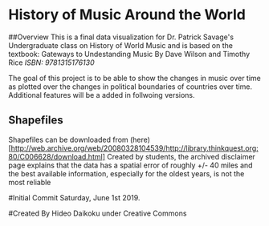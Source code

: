 # History of Music Around the World

##Overview
This is a final data visualization for Dr. Patrick Savage's Undergraduate class on History of World Music and is based on the textbook: Gateways to Undestanding Music By Dave Wilson and Timothy Rice <i>ISBN: 9781315176130</i>

The goal of this project is to be able to show the changes in music over time as plotted over the changes in political boundaries of countries over time. Additional features will be a added in follwoing versions. 


## Shapefiles

Shapefiles can be downloaded from (here)[http://web.archive.org/web/20080328104539/http://library.thinkquest.org:80/C006628/download.html]
Created by students, the archived disclaimer page explains that the data has a spatial error of roughly +/- 40 miles and the best available information, especially for the oldest years, is not 
the most reliable


#Initial Commit
Saturday, June 1st 2019. 

#Created By
Hideo Daikoku under Creative Commons
